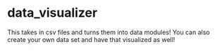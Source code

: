 # data_visualizer
This takes in csv files and turns them into data modules! You can also create your own data set and have that visualized as well!
